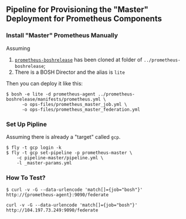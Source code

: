 ## Pipeline for Provisioning the "Master" Deployment for Prometheus Components

### Install "Master" Prometheus Manually

Assuming
1. [`prometheus-boshrelease`](https://github.com/bosh-prometheus/prometheus-boshrelease.git) has been cloned at folder of `../prometheus-boshrelease`;
2. There is a BOSH Director and the alias is `lite`

Then you can deploy it like this:
```
$ bosh -e lite -d prometheus-agent ../prometheus-boshrelease/manifests/prometheus.yml \
      -o ops-files/prometheus_master_job.yml \
      -o ops-files/prometheus_master_federation.yml
```

### Set Up Pipline

Assuming there is already a "target" called `gcp`.
```
$ fly -t gcp login -k
$ fly -t gcp set-pipeline -p prometheus-master \
    -c pipeline-master/pipeline.yml \
    -l _master-params.yml
```


### How To Test?

```
$ curl -v -G --data-urlencode 'match[]={job="bosh"}' http://{prometheus-agent}:9090/federate

curl -v -G --data-urlencode 'match[]={job="bosh"}' http://104.197.73.249:9090/federate

```